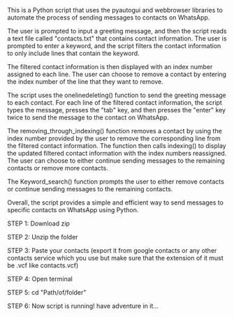This is a Python script that uses the pyautogui and webbrowser libraries to automate the process of sending messages to contacts on WhatsApp.

The user is prompted to input a greeting message, and then the script reads a text file called "contacts.txt" that contains contact information. The user is prompted to enter a keyword, and the script filters the contact information to only include lines that contain the keyword.

The filtered contact information is then displayed with an index number assigned to each line. The user can choose to remove a contact by entering the index number of the line that they want to remove.

The script uses the onelinedeleting() function to send the greeting message to each contact. For each line of the filtered contact information, the script types the message, presses the "tab" key, and then presses the "enter" key twice to send the message to the contact on WhatsApp.

The removing_through_indexing() function removes a contact by using the index number provided by the user to remove the corresponding line from the filtered contact information. The function then calls indexing() to display the updated filtered contact information with the index numbers reassigned. The user can choose to either continue sending messages to the remaining contacts or remove more contacts.

The Keyword_search() function prompts the user to either remove contacts or continue sending messages to the remaining contacts.

Overall, the script provides a simple and efficient way to send messages to specific contacts on WhatsApp using Python.

STEP 1: Download zip 

STEP 2: Unzip the folder

STEP 3: Paste your contacts (export it from google contacts or any other contacts service which you use but make sure that the extension of it must be .vcf like contacts.vcf)

STEP 4: Open terminal

STEP 5: cd "Path/of/folder"

STEP 6: Now script is running! have adventure in it...

